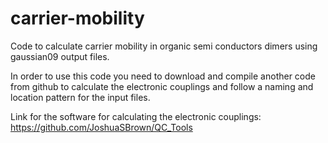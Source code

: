 # carrier-mobility
Code to calculate carrier mobility in organic semi conductors dimers using gaussian09 output files.

In order to use this code you need to download and compile another code from github to calculate the electronic couplings and follow a naming and location pattern for the input files.

Link for the software for calculating the electronic couplings: https://github.com/JoshuaSBrown/QC_Tools
